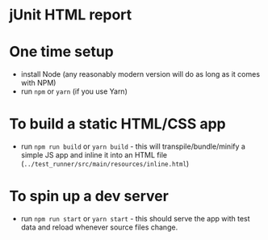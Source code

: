 jUnit HTML report
=================

# One time setup
- install Node (any reasonably modern version will do as long as it comes with NPM)
- run `npm` or `yarn` (if you use Yarn)

# To build a static HTML/CSS app
- run `npm run build` or `yarn build` - this will transpile/bundle/minify a simple JS app and inline it into an HTML file (`../test_runner/src/main/resources/inline.html`)

# To spin up a dev server
- run `npm run start` or `yarn start` - this should serve the app with test data and reload whenever source files change.
